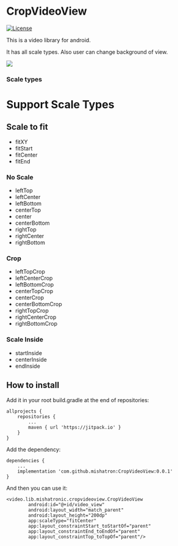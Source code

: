 # CropVideoView
[![License](https://img.shields.io/badge/license-Apache%202-blue.svg)](https://www.apache.org/licenses/LICENSE-2.0)

This is a video library for android.

It has all scale types. Also user can change background of view.

![](https://raw.githubusercontent.com/mishatron/CropVideoView/master/sample/src/main/res/drawable/screenshot1.png)

### Scale types

# Support Scale Types  

## Scale to fit 
- fitXY
- fitStart
- fitCenter
- fitEnd

### No Scale
- leftTop
- leftCenter
- leftBottom
- centerTop
- center
- centerBottom
- rightTop
- rightCenter
- rightBottom

### Crop
- leftTopCrop
- leftCenterCrop
- leftBottomCrop
- centerTopCrop
- centerCrop
- centerBottomCrop
- rightTopCrop
- rightCenterCrop
- rightBottomCrop

### Scale Inside
- startInside
- centerInside
- endInside

## How to install

Add it in your root build.gradle at the end of repositories:
``` 
allprojects {
    repositories {
        ...
        maven { url 'https://jitpack.io' }
    }
}
```
Add the dependency:
``` 
dependencies {
    ...
    implementation 'com.github.mishatron:CropVideoView:0.0.1'
} 
```
And then you can use it:
```
<video.lib.mishatronic.cropvideoview.CropVideoView
        android:id="@+id/video_view"
        android:layout_width="match_parent"
        android:layout_height="200dp"
        app:scaleType="fitCenter"
        app:layout_constraintStart_toStartOf="parent"
        app:layout_constraintEnd_toEndOf="parent"
        app:layout_constraintTop_toTopOf="parent"/>
```
